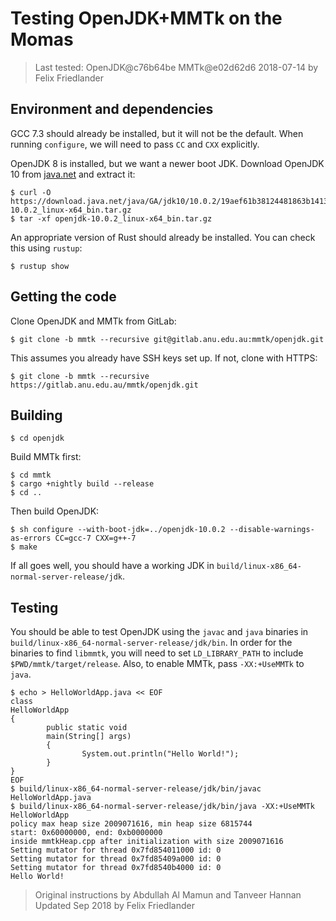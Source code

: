 # Testing OpenJDK+MMTk on the Momas

> Last tested: OpenJDK@c76b64be MMTk@e02d62d6 2018-07-14 by Felix Friedlander

## Environment and dependencies

GCC 7.3 should already be installed, but it will not be the default. When
running `configure`, we will need to pass `CC` and `CXX` explicitly.

OpenJDK 8 is installed, but we want a newer boot JDK. Download OpenJDK 10 from
[java.net](http://jdk.java.net/10/) and extract it:

```console
$ curl -O https://download.java.net/java/GA/jdk10/10.0.2/19aef61b38124481863b1413dce1855f/13/openjdk-10.0.2_linux-x64_bin.tar.gz
$ tar -xf openjdk-10.0.2_linux-x64_bin.tar.gz
```

An appropriate version of Rust should already be installed. You can check this
using `rustup`:

```console
$ rustup show
```

## Getting the code

Clone OpenJDK and MMTk from GitLab:

```console
$ git clone -b mmtk --recursive git@gitlab.anu.edu.au:mmtk/openjdk.git
```

This assumes you already have SSH keys set up. If not, clone with HTTPS:

```console
$ git clone -b mmtk --recursive https://gitlab.anu.edu.au/mmtk/openjdk.git
```

## Building

```console
$ cd openjdk
```

Build MMTk first:

```console
$ cd mmtk
$ cargo +nightly build --release
$ cd ..
```

Then build OpenJDK:

```console
$ sh configure --with-boot-jdk=../openjdk-10.0.2 --disable-warnings-as-errors CC=gcc-7 CXX=g++-7
$ make
```

If all goes well, you should have a working JDK in
`build/linux-x86_64-normal-server-release/jdk`.

## Testing

You should be able to test OpenJDK using the `javac` and `java` binaries in 
`build/linux-x86_64-normal-server-release/jdk/bin`. In order for the binaries to
find `libmmtk`, you will need to set `LD_LIBRARY_PATH` to include
`$PWD/mmtk/target/release`. Also, to enable MMTk, pass `-XX:+UseMMTk` to `java`.

```console
$ echo > HelloWorldApp.java << EOF
class
HelloWorldApp
{
        public static void
        main(String[] args)
        {
                System.out.println("Hello World!");
        }
}
EOF
$ build/linux-x86_64-normal-server-release/jdk/bin/javac HelloWorldApp.java
$ build/linux-x86_64-normal-server-release/jdk/bin/java -XX:+UseMMTk HelloWorldApp
policy max heap size 2009071616, min heap size 6815744
start: 0x60000000, end: 0xb0000000
inside mmtkHeap.cpp after initialization with size 2009071616
Setting mutator for thread 0x7fd854011000 id: 0 
Setting mutator for thread 0x7fd85409a000 id: 0 
Setting mutator for thread 0x7fd8540b4000 id: 0 
Hello World!
```

> Original instructions by Abdullah Al Mamun and Tanveer Hannan
> Updated Sep 2018 by Felix Friedlander
